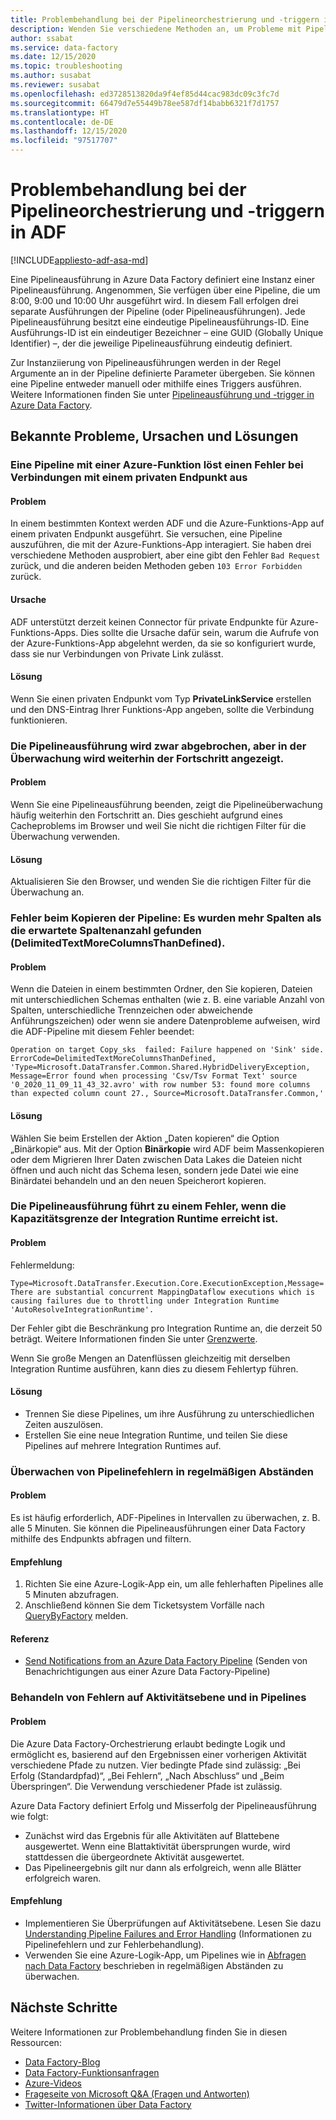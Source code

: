 ```yaml
---
title: Problembehandlung bei der Pipelineorchestrierung und -triggern in ADF
description: Wenden Sie verschiedene Methoden an, um Probleme mit Pipelinetriggern in ADF zu beheben.
author: ssabat
ms.service: data-factory
ms.date: 12/15/2020
ms.topic: troubleshooting
ms.author: susabat
ms.reviewer: susabat
ms.openlocfilehash: ed3728513820da9f4ef85d44cac983dc09c3fc7d
ms.sourcegitcommit: 66479d7e55449b78ee587df14babb6321f7d1757
ms.translationtype: HT
ms.contentlocale: de-DE
ms.lasthandoff: 12/15/2020
ms.locfileid: "97517707"
---
```

# <a name="troubleshoot-pipeline-orchestration-and-triggers-in-adf"></a>Problembehandlung bei der Pipelineorchestrierung und -triggern in ADF

[!INCLUDE[appliesto-adf-asa-md](includes/appliesto-adf-asa-md.md)]

Eine Pipelineausführung in Azure Data Factory definiert eine Instanz einer Pipelineausführung. Angenommen, Sie verfügen über eine Pipeline, die um 8:00, 9:00 und 10:00 Uhr ausgeführt wird. In diesem Fall erfolgen drei separate Ausführungen der Pipeline (oder Pipelineausführungen). Jede Pipelineausführung besitzt eine eindeutige Pipelineausführungs-ID. Eine Ausführungs-ID ist ein eindeutiger Bezeichner – eine GUID (Globally Unique Identifier) –, der die jeweilige Pipelineausführung eindeutig definiert.

Zur Instanziierung von Pipelineausführungen werden in der Regel Argumente an in der Pipeline definierte Parameter übergeben. Sie können eine Pipeline entweder manuell oder mithilfe eines Triggers ausführen. Weitere Informationen finden Sie unter [Pipelineausführung und -trigger in Azure Data Factory](concepts-pipeline-execution-triggers.md).

## <a name="common-issues-causes-and-solutions"></a>Bekannte Probleme, Ursachen und Lösungen

### <a name="pipeline-with-azure-function-throws-error-with-private-end-point-connectivity"></a>Eine Pipeline mit einer Azure-Funktion löst einen Fehler bei Verbindungen mit einem privaten Endpunkt aus
 
#### <a name="issue"></a>Problem
In einem bestimmten Kontext werden ADF und die Azure-Funktions-App auf einem privaten Endpunkt ausgeführt. Sie versuchen, eine Pipeline auszuführen, die mit der Azure-Funktions-App interagiert. Sie haben drei verschiedene Methoden ausprobiert, aber eine gibt den Fehler `Bad Request` zurück, und die anderen beiden Methoden geben `103 Error Forbidden` zurück.

#### <a name="cause"></a>Ursache 
ADF unterstützt derzeit keinen Connector für private Endpunkte für Azure-Funktions-Apps. Dies sollte die Ursache dafür sein, warum die Aufrufe von der Azure-Funktions-App abgelehnt werden, da sie so konfiguriert wurde, dass sie nur Verbindungen von Private Link zulässt.

#### <a name="resolution"></a>Lösung
Wenn Sie einen privaten Endpunkt vom Typ **PrivateLinkService** erstellen und den DNS-Eintrag Ihrer Funktions-App angeben, sollte die Verbindung funktionieren.

### <a name="pipeline-run-is-killed-but-the-monitor-still-shows-progress-status"></a>Die Pipelineausführung wird zwar abgebrochen, aber in der Überwachung wird weiterhin der Fortschritt angezeigt.

#### <a name="issue"></a>Problem
Wenn Sie eine Pipelineausführung beenden, zeigt die Pipelineüberwachung häufig weiterhin den Fortschritt an. Dies geschieht aufgrund eines Cacheproblems im Browser und weil Sie nicht die richtigen Filter für die Überwachung verwenden.

#### <a name="resolution"></a>Lösung
Aktualisieren Sie den Browser, und wenden Sie die richtigen Filter für die Überwachung an.
 
### <a name="copy-pipeline-failure--found-more-columns-than-expected-column-count-delimitedtextmorecolumnsthandefined"></a>Fehler beim Kopieren der Pipeline: Es wurden mehr Spalten als die erwartete Spaltenanzahl gefunden (DelimitedTextMoreColumnsThanDefined).

#### <a name="issue"></a>Problem  
Wenn die Dateien in einem bestimmten Ordner, den Sie kopieren, Dateien mit unterschiedlichen Schemas enthalten (wie z. B. eine variable Anzahl von Spalten, unterschiedliche Trennzeichen oder abweichende Anführungszeichen) oder wenn sie andere Datenprobleme aufweisen, wird die ADF-Pipeline mit diesem Fehler beendet:

`
Operation on target Copy_sks  failed: Failure happened on 'Sink' side.
ErrorCode=DelimitedTextMoreColumnsThanDefined,
'Type=Microsoft.DataTransfer.Common.Shared.HybridDeliveryException,
Message=Error found when processing 'Csv/Tsv Format Text' source '0_2020_11_09_11_43_32.avro' with row number 53: found more columns than expected column count 27.,
Source=Microsoft.DataTransfer.Common,'
`

#### <a name="resolution"></a>Lösung
Wählen Sie beim Erstellen der Aktion „Daten kopieren“ die Option „Binärkopie“ aus. Mit der Option **Binärkopie** wird ADF beim Massenkopieren oder dem Migrieren Ihrer Daten zwischen Data Lakes die Dateien nicht öffnen und auch nicht das Schema lesen, sondern jede Datei wie eine Binärdatei behandeln und an den neuen Speicherort kopieren.

### <a name="pipeline-run-fails-when-capacity-limit-of-integration-runtime-is-reached"></a>Die Pipelineausführung führt zu einem Fehler, wenn die Kapazitätsgrenze der Integration Runtime erreicht ist.

#### <a name="issue"></a>Problem
Fehlermeldung:

`
Type=Microsoft.DataTransfer.Execution.Core.ExecutionException,Message=There are substantial concurrent MappingDataflow executions which is causing failures due to throttling under Integration Runtime 'AutoResolveIntegrationRuntime'.
`

Der Fehler gibt die Beschränkung pro Integration Runtime an, die derzeit 50 beträgt. Weitere Informationen finden Sie unter [Grenzwerte](https://docs.microsoft.com/azure/azure-resource-manager/management/azure-subscription-service-limits#version-2).

Wenn Sie große Mengen an Datenflüssen gleichzeitig mit derselben Integration Runtime ausführen, kann dies zu diesem Fehlertyp führen.

#### <a name="resolution"></a>Lösung 
- Trennen Sie diese Pipelines, um ihre Ausführung zu unterschiedlichen Zeiten auszulösen.
- Erstellen Sie eine neue Integration Runtime, und teilen Sie diese Pipelines auf mehrere Integration Runtimes auf.

### <a name="how-to-monitor-pipeline-failures-on-regular-interval"></a>Überwachen von Pipelinefehlern in regelmäßigen Abständen

#### <a name="issue"></a>Problem
Es ist häufig erforderlich, ADF-Pipelines in Intervallen zu überwachen, z. B. alle 5 Minuten. Sie können die Pipelineausführungen einer Data Factory mithilfe des Endpunkts abfragen und filtern. 

#### <a name="recommendation"></a>Empfehlung
1. Richten Sie eine Azure-Logik-App ein, um alle fehlerhaften Pipelines alle 5 Minuten abzufragen.
2. Anschließend können Sie dem Ticketsystem Vorfälle nach [QueryByFactory](https://docs.microsoft.com/rest/api/datafactory/pipelineruns/querybyfactory) melden.

#### <a name="reference"></a>Referenz
- [Send Notifications from an Azure Data Factory Pipeline](https://www.mssqltips.com/sqlservertip/5962/send-notifications-from-an-azure-data-factory-pipeline--part-2/) (Senden von Benachrichtigungen aus einer Azure Data Factory-Pipeline)

### <a name="how-to-handle-activity-level-errors-and-failures-in-pipelines"></a>Behandeln von Fehlern auf Aktivitätsebene und in Pipelines

#### <a name="issue"></a>Problem
Die Azure Data Factory-Orchestrierung erlaubt bedingte Logik und ermöglicht es, basierend auf den Ergebnissen einer vorherigen Aktivität verschiedene Pfade zu nutzen. Vier bedingte Pfade sind zulässig: „Bei Erfolg (Standardpfad)“, „Bei Fehlern“, „Nach Abschluss“ und „Beim Überspringen“. Die Verwendung verschiedener Pfade ist zulässig.

Azure Data Factory definiert Erfolg und Misserfolg der Pipelineausführung wie folgt:

- Zunächst wird das Ergebnis für alle Aktivitäten auf Blattebene ausgewertet. Wenn eine Blattaktivität übersprungen wurde, wird stattdessen die übergeordnete Aktivität ausgewertet.
- Das Pipelineergebnis gilt nur dann als erfolgreich, wenn alle Blätter erfolgreich waren.

#### <a name="recommendation"></a>Empfehlung
- Implementieren Sie Überprüfungen auf Aktivitätsebene. Lesen Sie dazu [Understanding Pipeline Failures and Error Handling](https://techcommunity.microsoft.com/t5/azure-data-factory/understanding-pipeline-failures-and-error-handling/ba-p/1630459) (Informationen zu Pipelinefehlern und zur Fehlerbehandlung).
- Verwenden Sie eine Azure-Logik-App, um Pipelines wie in [Abfragen nach Data Factory]( https://docs.microsoft.com/rest/api/datafactory/pipelineruns/querybyfactory) beschrieben in regelmäßigen Abständen zu überwachen.

## <a name="next-steps"></a>Nächste Schritte

Weitere Informationen zur Problembehandlung finden Sie in diesen Ressourcen:

*  [Data Factory-Blog](https://azure.microsoft.com/blog/tag/azure-data-factory/)
*  [Data Factory-Funktionsanfragen](https://feedback.azure.com/forums/270578-data-factory)
*  [Azure-Videos](https://azure.microsoft.com/resources/videos/index/?sort=newest&services=data-factory)
*  [Frageseite von Microsoft Q&A (Fragen und Antworten)](/answers/topics/azure-data-factory.html)
*  [Twitter-Informationen über Data Factory](https://twitter.com/hashtag/DataFactory)